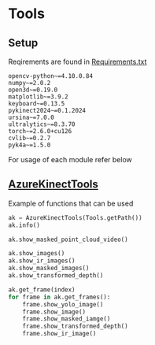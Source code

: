 # Tools

## Setup
Reqirements are found in [Requirements.txt](requirements.txt)
```requirements
opencv-python~=4.10.0.84
numpy~=2.0.2
open3d~=0.19.0
matplotlib~=3.9.2
keyboard~=0.13.5
pykinect2024~=0.1.2024
ursina~=7.0.0
ultralytics~=8.3.70
torch~=2.6.0+cu126
cvlib~=0.2.7
pyk4a~=1.5.0
```

For usage of each module refer below

## [AzureKinectTools](Scripts/AzureKinectTools.py)

Example of functions that can be used

```python
ak = AzureKinectTools(Tools.getPath())
ak.info()

ak.show_masked_point_cloud_video()

ak.show_images()
ak.show_ir_images()
ak.show_masked_images()
ak.show_transformed_depth()

ak.get_frame(index)
for frame in ak.get_frames():
    frame.show_yolo_image()
    frame.show_image()
    frame.show_masked_iamge()
    frame.show_transformed_depth()
    frame.show_ir_image()
```
